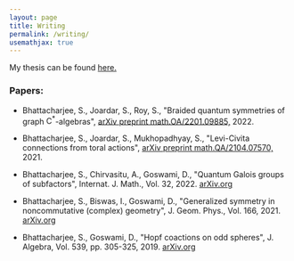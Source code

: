 ```yaml
---
layout: page
title: Writing
permalink: /writing/
usemathjax: true
---
```


My thesis can be found [here.](http://library.isical.ac.in:8080/jspui/bitstream/10263/7092/3/20201016-SuvrajitBhattacharjee-Thesis-rev2.pdf)

### Papers:

- Bhattacharjee, S., Joardar, S., Roy, S., "Braided quantum symmetries of graph $\mathrm{C}^*$-algebras", [arXiv preprint math.OA/2201.09885,](https://arxiv.org/abs/2201.09885) 2022.

- Bhattacharjee, S., Joardar, S., Mukhopadhyay, S., "Levi-Civita connections from toral actions", [arXiv preprint math.QA/2104.07570,](https://arxiv.org/abs/2104.07570) 2021.

- Bhattacharjee, S., Chirvasitu, A., Goswami, D., "Quantum Galois groups of subfactors", Internat. J. Math., Vol. 32, 2022. [arXiv.org](https://arxiv.org/abs/2101.05575)

- Bhattacharjee, S., Biswas, I., Goswami, D., "Generalized symmetry in noncommutative (complex) geometry", J. Geom. Phys., Vol. 166, 2021. [arXiv.org](https://arxiv.org/abs/1907.04673)

- Bhattacharjee, S., Goswami, D., "Hopf coactions on odd spheres", J. Algebra, Vol. 539, pp. 305-325, 2019. [arXiv.org](https://arxiv.org/abs/1808.08698)